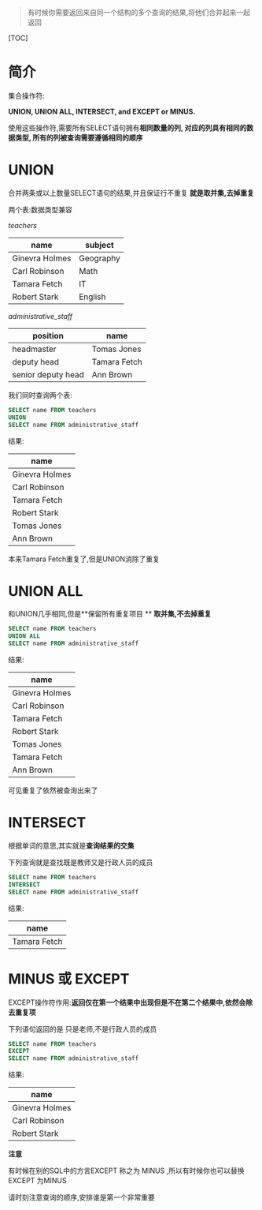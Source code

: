 > 有时候你需要返回来自同一个结构的多个查询的结果,将他们合并起来一起返回

[TOC]

# 简介

集合操作符:

**UNION, UNION ALL, INTERSECT, and EXCEPT or MINUS.**

使用这些操作符,需要所有SELECT语句拥有**相同数量的列, 对应的列具有相同的数据类型, 所有的列被查询需要遵循相同的顺序**

# UNION

合并两条或以上数量SELECT语句的结果,并且保证行不重复 **就是取并集,去掉重复**

两个表:数据类型兼容

*teachers*

| name           | subject   |
| -------------- | --------- |
| Ginevra Holmes | Geography |
| Carl Robinson  | Math      |
| Tamara Fetch   | IT        |
| Robert Stark   | English   |

*administrative_staff*

| position           | name         |
| ------------------ | ------------ |
| headmaster         | Tomas Jones  |
| deputy head        | Tamara Fetch |
| senior deputy head | Ann Brown    |

我们同时查询两个表:

```sql
SELECT name FROM teachers 
UNION 
SELECT name FROM administrative_staff
```

结果:

| name           |
| -------------- |
| Ginevra Holmes |
| Carl Robinson  |
| Tamara Fetch   |
| Robert Stark   |
| Tomas Jones    |
| Ann Brown      |

本来Tamara Fetch重复了,但是UNION消除了重复

# UNION ALL

和UNION几乎相同,但是**保留所有重复项目 ** **取并集,不去掉重复**

```sql
SELECT name FROM teachers 
UNION ALL
SELECT name FROM administrative_staff
```

结果:

| name           |
| -------------- |
| Ginevra Holmes |
| Carl Robinson  |
| Tamara Fetch   |
| Robert Stark   |
| Tomas Jones    |
| Tamara Fetch   |
| Ann Brown      |

可见重复了依然被查询出来了

# INTERSECT

根据单词的意思,其实就是**查询结果的交集**

下列查询就是查找既是教师又是行政人员的成员

```sql
SELECT name FROM teachers
INTERSECT
SELECT name FROM administrative_staff
```

结果:

| name         |
| ------------ |
| Tamara Fetch |

# MINUS 或 EXCEPT

EXCEPT操作符作用:**返回仅在第一个结果中出现但是不在第二个结果中,依然会除去重复项**

下列语句返回的是 只是老师,不是行政人员的成员

```sql
SELECT name FROM teachers
EXCEPT
SELECT name FROM administrative_staff
```

结果:

| name           |
| -------------- |
| Ginevra Holmes |
| Carl Robinson  |
| Robert Stark   |

**注意**

有时候在别的SQL中的方言EXCEPT 称之为 MINUS ,所以有时候你也可以替换EXCEPT 为MINUS

请时刻注意查询的顺序,安排谁是第一个非常重要